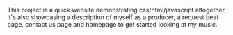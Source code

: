 This project is a quick website demonstrating css/html/javascript altogether, it's also showcasing a description of myself as a producer, a request beat page, contact us page and 
homepage to get started looking at my music.
